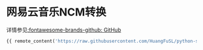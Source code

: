 # 网易云音乐NCM转换

详情参见[:fontawesome-brands-github: GitHub](https://github.com/HuangFuSL/python-snippets/blob/main/ncm_decrypt.py)

```python
{{ remote_content('https://raw.githubusercontent.com/HuangFuSL/python-snippets/main/ncm_decrypt.py') }}
```
